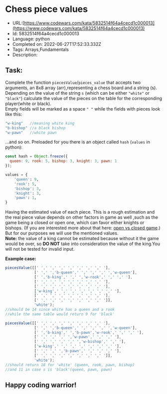 # Chess piece values

 - URL:[https://www.codewars.com/kata/5832514f64a4cecd1c000013](https://www.codewars.com/kata/5832514f64a4cecd1c000013)
 - Id: 5832514f64a4cecd1c000013
 - Language: python
 - Completed on: 2022-06-27T17:52:33.332Z
 - Tags: Arrays,Fundamentals
 - Description:
<h2>Task:</h2>
<p>Complete the function <code>piecesValue</code>/<code>pieces_value</code> that accepts two arguments, an 8x8 array (arr),representing a chess board and a string (s). Depending on the value of the string <code>s</code>  (which can be either <code>"white"</code> or <code>"black"</code>) calculate the value of the pieces on the table for the corresponding player(white or black). <br> Empty fields will be marked as a space <code>" "</code> while the fields with pieces look like this:</p>

```javascript
"w-king"   //meaning white king
"b-bishop" //a black bishop
"w-pawn"   //white pawn
```

...and so on. Preloaded for you there is an object called `hash` (`values` in python):

```javascript
const hash = Object.freeze({
  queen: 9, rook: 5, bishop: 3, knight: 3, pawn: 1
});
```
```python
values = {
    'queen': 9,
    'rook': 5,
    'bishop': 3,
    'knight': 3,
    'pawn': 1,
}
```

<p>Having the estimated value of each piece. This is a rough estimation and the real piece value depends on other factors in game as well ,such as the game being a closed or open one, which can favor either knights or bishops. (If you are interested more about that here: <a href="https://www.chess.com/chessopedia/view/open-closed">open vs closed game</a>.) But for our purposes we will use the mentioned values. <br>
<b>Note:</b> the value of a king cannot be estimated because without it the game would be over, so <strong>DO NOT</strong> take into consideration the value of the king.You will not be tested for invalid input.<br>
</p>
<strong>Example case:</strong>

```javascript
piecesValue([[' ',' ',' ',' ',' ',' ',' ',' '],
             [' ',' ','b-queen',' ',' ',' ',' ','w-queen'],
             [' ','b-king',' ',' ','w-rook',' ',' ',' '],
             [' ',' ',' ',' ',' ',' ',' ',' '],
             [' ',' ',' ',' ',' ',' ',' ',' '],
             ['w-king',' ',' ',' ',' ',' ',' ',' '],
             [' ',' ',' ',' ',' ',' ',' ',' '],
             [' ',' ',' ',' ',' ',' ',' ',' ']], 
             'white');
//should be 14 since white has a queen and a rook 
//while the same table would return 9 for 'black'

piecesValue([[' ',' ',' ',' ',' ',' ',' ',' '],
             [' ',' ','b-queen',' ',' ',' ',' ','w-queen'],
             [' ','b-king',' ','b-pawn','w-rook',' ',' ',' '],
             [' ',' ',' ',' ','w-pawn',' ',' ',' '],
             [' ',' ',' ',' ',' ','w-bishop',' ',' '],
             ['w-king',' ',' ',' ',' ',' ',' ',' '],
             [' ',' ',' ','b-pawn',' ',' ',' ',' '],
             [' ',' ',' ',' ',' ',' ',' ',' ']],
             'white');
//should return 18 for 'white' (queen, rook, pawn, bishop)
//and 11 in case s is 'black'(queen, pawn, pawn)
```

## Happy coding warrior!
